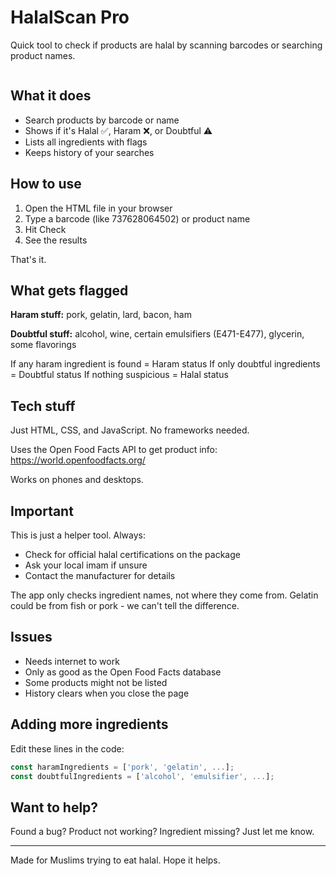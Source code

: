 # HalalScan Pro

Quick tool to check if products are halal by scanning barcodes or searching product names.

![<img width="1920" height="856" alt="HalalScan Pro - Google Chrome 05-10-2025 10_11_07" src="https://github.com/user-attachments/assets/af7ac2e9-5c88-4349-8030-5941f1224c4c" />](screenshot.png)

## What it does

- Search products by barcode or name
- Shows if it's Halal ✅, Haram ❌, or Doubtful ⚠️
- Lists all ingredients with flags
- Keeps history of your searches

## How to use

1. Open the HTML file in your browser
2. Type a barcode (like 737628064502) or product name
3. Hit Check
4. See the results

That's it.

## What gets flagged

**Haram stuff:** pork, gelatin, lard, bacon, ham

**Doubtful stuff:** alcohol, wine, certain emulsifiers (E471-E477), glycerin, some flavorings

If any haram ingredient is found = Haram status
If only doubtful ingredients = Doubtful status
If nothing suspicious = Halal status

## Tech stuff

Just HTML, CSS, and JavaScript. No frameworks needed.

Uses the Open Food Facts API to get product info: https://world.openfoodfacts.org/

Works on phones and desktops.

## Important

This is just a helper tool. Always:
- Check for official halal certifications on the package
- Ask your local imam if unsure
- Contact the manufacturer for details

The app only checks ingredient names, not where they come from. Gelatin could be from fish or pork - we can't tell the difference.

## Issues

- Needs internet to work
- Only as good as the Open Food Facts database
- Some products might not be listed
- History clears when you close the page

## Adding more ingredients

Edit these lines in the code:

```javascript
const haramIngredients = ['pork', 'gelatin', ...];
const doubtfulIngredients = ['alcohol', 'emulsifier', ...];
```

## Want to help?

Found a bug? Product not working? Ingredient missing? Just let me know.

---

Made for Muslims trying to eat halal. Hope it helps.
